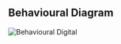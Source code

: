 ## Behavioural Diagram

![Behavioural Digital](https://user-images.githubusercontent.com/98881640/155763841-fff19400-2769-4559-a120-8c85be423543.png)

